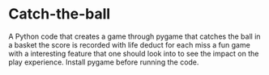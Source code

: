 # Catch-the-ball
A Python code that creates a game through pygame that catches the ball in a basket the score is recorded with life deduct for each miss a fun game with a interesting feature that one should look into to see the impact on the play experience.
Install pygame before running the code.
